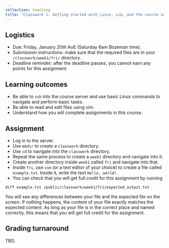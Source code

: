 ```yaml
---
collection: teaching
title: "Classwork 1: Getting started with Linux, vim, and the course server"
---
```


## Logistics
* Due: Friday, January 20th AoE (Saturday 6am Bozeman time).
* Submission instructions: make sure that the required files are in your
	`/classwork/week1/fri/` directory.
* Deadline reminder: after the deadline passes, you cannot earn any points for
	this assignment.

## Learning outcomes
* Be able to `ssh` into the course server and use basic Linux commands to
	navigate and perform basic tasks.
* Be able to read and edit files using vim.
* Understand how you will complete assignments in this course.

## Assignment

* Log in to the server.
* Use `mkdir` to create a `classwork` directory.
* Use `cd` to navigate into the `classwork` directory.
* Repeat the same process to create a `week1` directory and navigate into it.
* Create another directory inside `week1` called `fri` and navigate into that.
* Inside `fri`, use `vim` (or a text editor of your choice) to create a file
	called `example.txt`. Inside it, write the text `Hello, world!`.
* You can check that you will get full credit for this assignment by running
```
diff example.txt /public/classwork/week1/fri/expected_output.txt
```
You will see any differences between your file and the expected file on the
screen. If nothing happens, the content of your file exactly matches the
expected content. As long as your file is in the correct place and named
correctly, this means that you will get full credit for the assignment.

## Grading turnaround
TBD.

